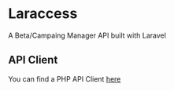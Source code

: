 # Laraccess
A Beta/Campaing Manager API built with Laravel

## API Client

You can find a PHP API Client [here](https://github.com/m1guelpf/laraccess-api?ref=laraccess-readme)
